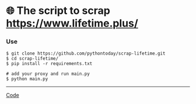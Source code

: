 # 🌐 The script to scrap https://www.lifetime.plus/

### Use
```
$ git clone https://github.com/pythontoday/scrap-lifetime.git
$ cd scrap-lifetime/
$ pip install -r requirements.txt

# add your proxy and run main.py
$ python main.py
```
---

[Code](https://github.com/RUSTY5hka/-scrap-lifetime/blob/main/main.py)
